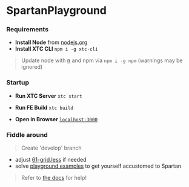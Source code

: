 SpartanPlayground
================================

### Requirements

- **Install Node**
	from [nodejs.org](http://nodejs.org/)
- **Install XTC CLI**
	`npm i -g xtc-cli`


> Update node with [n](https://github.com/tj/n) and npm via `npm i -g npm` (warnings may be ignored)

### Startup

- **Run XTC Server**
	`xtc start`

- **Run FE Build**
	`xtc build`

- **Open in Browser**
	[`localhost:3000`](http://localhost:3000)

### Fiddle around

> Create 'develop' branch

- adjust [61-grid.less](https://github.com/SimonHarte/SpartanPlayground/tree/master/frontend/base/css/61-grid.less) if needed
- solve [playground examples](http://localhost:3000/playground) to get yourself accustomed to Spartan

> Refer to [the docs](https://github.com/SimonHarte/SpartanGrid) for help!
